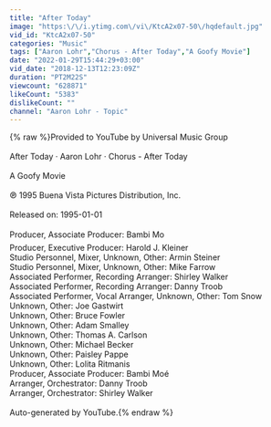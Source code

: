 ```yaml
---
title: "After Today"
image: "https:\/\/i.ytimg.com\/vi\/KtcA2x07-50\/hqdefault.jpg"
vid_id: "KtcA2x07-50"
categories: "Music"
tags: ["Aaron Lohr","Chorus - After Today","A Goofy Movie"]
date: "2022-01-29T15:44:29+03:00"
vid_date: "2018-12-13T12:23:09Z"
duration: "PT2M22S"
viewcount: "628871"
likeCount: "5383"
dislikeCount: ""
channel: "Aaron Lohr - Topic"
---
```

{% raw %}Provided to YouTube by Universal Music Group<br /><br />After Today · Aaron Lohr · Chorus - After Today<br /><br />A Goofy Movie<br /><br />℗ 1995 Buena Vista Pictures Distribution, Inc.<br /><br />Released on: 1995-01-01<br /><br />Producer, Associate  Producer: Bambi Mo<br />Producer, Executive  Producer: Harold J. Kleiner<br />Studio  Personnel, Mixer, Unknown, Other: Armin Steiner<br />Studio  Personnel, Mixer, Unknown, Other: Mike Farrow<br />Associated  Performer, Recording  Arranger: Shirley Walker<br />Associated  Performer, Recording  Arranger: Danny Troob<br />Associated  Performer, Vocal  Arranger, Unknown, Other: Tom Snow<br />Unknown, Other: Joe Gastwirt<br />Unknown, Other: Bruce Fowler<br />Unknown, Other: Adam Smalley<br />Unknown, Other: Thomas A. Carlson<br />Unknown, Other: Michael Becker<br />Unknown, Other: Paisley Pappe<br />Unknown, Other: Lolita Ritmanis<br />Producer, Associate  Producer: Bambi Moé<br />Arranger, Orchestrator: Danny Troob<br />Arranger, Orchestrator: Shirley Walker<br /><br />Auto-generated by YouTube.{% endraw %}
